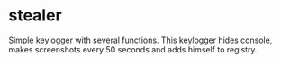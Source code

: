 # stealer
Simple keylogger with several functions. This keylogger hides console, makes screenshots every 50 seconds and adds himself to registry.
